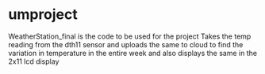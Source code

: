# umproject
WeatherStation_final is the code to be used for the project
Takes the temp reading from the dth11 sensor and uploads the same to cloud to find the variation in temperature in the entire week
and also displays the same in the 2x11 lcd display
